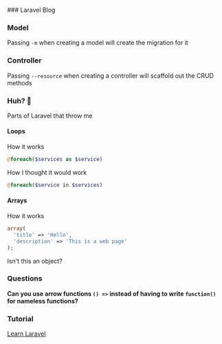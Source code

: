 ### Laravel Blog

### Model

Passing `-m` when creating a model will create the migration for it

### Controller

Passing `--resource` when creating a controller will scaffold out the CRUD methods

### Huh? 🤔

Parts of Laravel that throw me

#### Loops

How it works

```php
@foreach($services as $service)
```

How I thought it would work

```php
@foreach($service in $services)
```

#### Arrays

How it works

```php
array(
  'title' => 'Hello',
  'description' => 'This is a web page'
);
```

Isn't this an object?

### Questions

**Can you use arrow functions `() =>` instead of having to write `function()` for nameless functions?**

### Tutorial

[Learn Laravel](https://youtu.be/EcYXsp78Xy8?t=5167)
